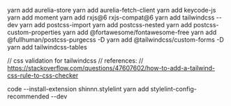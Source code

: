 yarn add aurelia-store
yarn add aurelia-fetch-client
yarn add keycode-js
yarn add moment
yarn add rxjs@6 rxjs-compat@6
yarn add tailwindcss --dev
yarn add postcss-import
yarn add postcss-nested
yarn add postcss-custom-properties
yarn add @fortawesome/fontawesome-free
yarn add @fullhuman/postcss-purgecss -D
yarn add @tailwindcss/custom-forms -D
yarn add tailwindcss-tables

// css validation for tailwindcss
// references:
// https://stackoverflow.com/questions/47607602/how-to-add-a-tailwind-css-rule-to-css-checker

code --install-extension shinnn.stylelint
yarn add stylelint-config-recommended --dev
